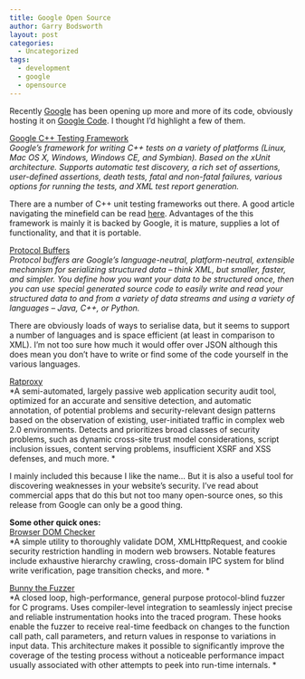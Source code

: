 ```yaml
---
title: Google Open Source
author: Garry Bodsworth
layout: post
categories:
  - Uncategorized
tags:
  - development
  - google
  - opensource
---
```

Recently [Google][1] has been opening up more and more of its code, obviously hosting it on [Google Code][2]. I thought I&#8217;d highlight a few of them.

[Google C++ Testing Framework][3]  
*Google&#8217;s framework for writing C++ tests on a variety of platforms (Linux, Mac OS X, Windows, Windows CE, and Symbian). Based on the xUnit architecture. Supports automatic test discovery, a rich set of assertions, user-defined assertions, death tests, fatal and non-fatal failures, various options for running the tests, and XML test report generation.*

There are a number of C++ unit testing frameworks out there. A good article navigating the minefield can be read [here][4]. Advantages of the this framework is mainly it is backed by Google, it is mature, supplies a lot of functionality, and that it is portable.

[Protocol Buffers][5]  
*Protocol buffers are Google&#8217;s language-neutral, platform-neutral, extensible mechanism for serializing structured data – think XML, but smaller, faster, and simpler. You define how you want your data to be structured once, then you can use special generated source code to easily write and read your structured data to and from a variety of data streams and using a variety of languages – Java, C++, or Python.*

There are obviously loads of ways to serialise data, but it seems to support a number of languages and is space efficient (at least in comparison to XML). I&#8217;m not too sure how much it would offer over JSON although this does mean you don&#8217;t have to write or find some of the code yourself in the various languages.

[Ratproxy][6]  
*A semi-automated, largely passive web application security audit tool, optimized for an accurate and sensitive detection, and automatic annotation, of potential problems and security-relevant design patterns based on the observation of existing, user-initiated traffic in complex web 2.0 environments. Detects and prioritizes broad classes of security problems, such as dynamic cross-site trust model considerations, script inclusion issues, content serving problems, insufficient XSRF and XSS defenses, and much more. *

I mainly included this because I like the name&#8230; But it is also a useful tool for discovering weaknesses in your website&#8217;s security. I&#8217;ve read about commercial apps that do this but not too many open-source ones, so this release from Google can only be a good thing.

**Some other quick ones:**  
[Browser DOM Checker][7]  
*A simple utility to thoroughly validate DOM, XMLHttpRequest, and cookie security restriction handling in modern web browsers. Notable features include exhaustive hierarchy crawling, cross-domain IPC system for blind write verification, page transition checks, and more. *

[Bunny the Fuzzer][8]  
*A closed loop, high-performance, general purpose protocol-blind fuzzer for C programs. Uses compiler-level integration to seamlessly inject precise and reliable instrumentation hooks into the traced program. These hooks enable the fuzzer to receive real-time feedback on changes to the function call path, call parameters, and return values in response to variations in input data. This architecture makes it possible to significantly improve the coverage of the testing process without a noticeable performance impact usually associated with other attempts to peek into run-time internals. *

 [1]: http://www.google.com
 [2]: http://code.google.com/
 [3]: http://code.google.com/p/googletest/
 [4]: http://www.gamesfromwithin.com/articles/0412/000061.html
 [5]: http://code.google.com/apis/protocolbuffers/
 [6]: http://code.google.com/p/ratproxy/
 [7]: http://code.google.com/p/dom-checker/
 [8]: http://code.google.com/p/bunny-the-fuzzer/
